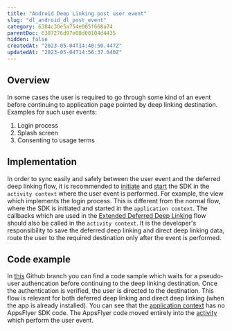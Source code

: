 ```yaml
---
title: "Android Deep Linking post user event"
slug: "dl_android_dl_post_event"
category: 6384c30e5a754e005f668a74
parentDoc: 6387276d97e08d00104d4435
hidden: false
createdAt: "2023-05-04T14:40:50.447Z"
updatedAt: "2023-05-04T14:56:37.040Z"
---
```

## Overview
In some cases the user is required to go through some kind of an event before continuing to application page pointed by deep linking destination.
Examples for such user events:
1. Login process
2. Splash screen 
3. Consenting to usage terms

## Implementation
In order to sync easily and safely between the user event and the deferred deep linking flow, it is recommended to [initiate](https://dev.appsflyer.com/hc/docs/integrate-android-sdk#initializing-the-android-sdk) and [start](https://dev.appsflyer.com/hc/docs/integrate-android-sdk#deferring-sdk-start) the SDK in the `activity context` where the user event is performed. For example, the view which implements the login process. This is different from the normal flow, where the SDK is initiated and started in the `application context`. 
The callbacks which are used in the [Extended Deferred Deep Linking](dl_android_ocds_ddl) flow should also be called in the `activity context`.
It is the developer's responsibility to save the deferred deep linking and direct deep linking data, route the user to the required destination only after the event is performed.

## Code example
In [this](https://github.com/AppsFlyerSDK/appsflyer-onelink-android-sample-apps/tree/DDL_after_Login/java/basic_app) Github branch you can find a code sample which waits for a pseudo-user authencation before continuing to the deep linking destination. Once the authentication is verified, the user is directed to the destination. This flow is relevant for both deferred deep linking and direct deep linking (when the app is already installed).
You can see that the [application context](https://github.com/AppsFlyerSDK/appsflyer-onelink-android-sample-apps/blob/8dcb03c48199d5123e776463ae74e7dd274c6fdc/java/basic_app/app/src/main/java/com/appsflyer/onelink/appsflyeronelinkbasicapp/AppsflyerBasicApp.java#L11) has no AppsFlyer SDK code. The AppsFlyer code moved entirely into the [activity](https://github.com/AppsFlyerSDK/appsflyer-onelink-android-sample-apps/blob/8dcb03c48199d5123e776463ae74e7dd274c6fdc/java/basic_app/app/src/main/java/com/appsflyer/onelink/appsflyeronelinkbasicapp/LoginActivity.java#L29) which perform the user event.